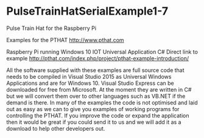 # PulseTrainHatSerialExample1-7
Pulse Train Hat for the Raspberry Pi

Examples for the PTHAT http://www.pthat.com

Raspberry Pi running Windows 10 IOT Universal Application C#
Direct link to example http://pthat.com/index.php/project/pthat-example-introduction/

All the software supplied with these examples are full source code that needs to be compiled in Visual Studio 2015 as Universal Windows Applications and are for Windows 10.
Visual Studio Express can be downloaded for free from Microsoft.
At the moment they are written in C# but we will convert them over to other languages such as VB.NET if the demand is there.
In many of the examples the code is not optimised and laid out as easy as we can to give you examples of working programs for controlling the PTHAT.
If you improve the code or expand the application then it would be great if you could send it to us and we will add it as a download to help other developers out.
